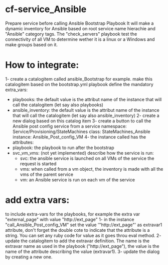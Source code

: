 # cf-service_Ansible
Prepare service before calling Ansible Bootstrap Playbook
It will make a dynamic inventory for Ansible based on root service name hierachie and "Ansible" category tags.
The "check_servers" playbook test the connectivity of all VM to determine wether it is a linux or a Windows and make groups based on it.

# How to integrate:
1- create a catalogitem called ansible_Bootstrap for example.
  make this catalogitem based on the bootstrap.yml playbook
  define the mandatory extra_vars:
  - playbooks: the default value is the attribut name of the instance that will call the catalogitem (let say also playbooks)
  - ansible_inventory: the default value is the attribut name of the instance that will call the catalogitem (let say also ansible_inventory)
2- create a new dialog based on this catalog item
3- create a button to call the Ansible post config service from a service
    namespace: Service/Provisioning/StateMachines 
    class: StateMachines_Ansible
    instance: Ansible_Post_config_VM 
4- the instance called has the attributes:
  - playbook: the playbook to run after the bootstrap
  - svc_vm_vms: (not yet implemented) describe how the service is run:
      - svc: the ansible service is launched on all VMs of the service the request is started
      - vms: when called from a vm object, the inventory is made with all the vms of the parent service
      - vm: an Ansible service is run on each vm of the service
# add extra vars:
to include extra-vars for the playbooks, for example the extra var "external_page" with value "http://ext_page"
1- in the instance "call_Ansible_Post_config_VM" set the value '"http://ext_page"' as extravar1 attribute, don't forget the double cote to indicate that the attribute is a string. You can set any ruby code for value as it goes throu eval method.
2- update the catalogitem to add the extravar definition. The name is the extravar name as used in the playbook ("http://ext_page"), the value is the name of the attribute describing the value (extravar1).
3- update the dialog by creating a new one.

